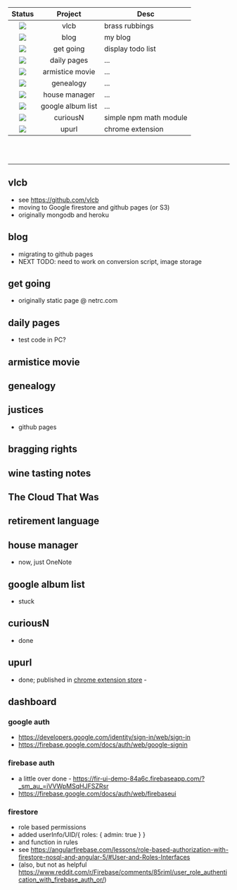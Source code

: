 
| Status | Project | Desc	|
|:------:|:-------:|------|
| ![](https://img.icons8.com/color/24/000000/close-window.png)	| vlcb	| brass rubbings |
| ![](https://img.icons8.com/color/24/000000/close-window.png)	| blog	| my blog |
| ![](https://img.icons8.com/color/24/000000/close-window.png)	| get going	| display todo list|
| ![](https://png.icons8.com/color/24/000000/under-construction.png)	| daily pages	| ...|
| ![](https://img.icons8.com/color/24/000000/error.png)	| armistice movie	| ...|
| ![](https://img.icons8.com/color/24/000000/in-progress.png)	| genealogy	| ...|
| ![](https://img.icons8.com/color/24/000000/error.png)	| house manager	| ...|
| ![](https://img.icons8.com/color/24/000000/close-window.png)	| google album list	| ...|
| ![](https://img.icons8.com/color/24/000000/ok.png) | curiousN | simple npm math module |
| ![](https://img.icons8.com/color/24/000000/ok.png) | upurl | chrome extension |

<br><br>

<hr>

## vlcb
* see https://github.com/vlcb
* moving to Google firestore and github pages (or S3)
* originally mongodb and heroku

## blog
* migrating to github pages
* NEXT TODO: need to work on conversion script, image storage

## get going
* originally static page @ netrc.com

## daily pages
* test code in PC?

## armistice movie

## genealogy

## justices
* github pages

## bragging rights

## wine tasting notes

## The Cloud That Was

## retirement language

## house manager
* now, just OneNote

## google album list
* stuck

## curiousN
* done

## upurl
* done; published in [chrome extension store](https://chrome.google.com/webstore/detail/up-url/cagmkfldeglkpnoehchbbdjmgddacodk?hl=en) - 



## dashboard

### google auth
* https://developers.google.com/identity/sign-in/web/sign-in
* https://firebase.google.com/docs/auth/web/google-signin

### firebase auth 
* a little over done - https://fir-ui-demo-84a6c.firebaseapp.com/?_sm_au_=iVVWpMSqHJFSZRsr
* https://firebase.google.com/docs/auth/web/firebaseui

### firestore
* role based permissions
* added userInfo/UID/{ roles: { admin: true } }
* and function in rules
* see https://angularfirebase.com/lessons/role-based-authorization-with-firestore-nosql-and-angular-5/#User-and-Roles-Interfaces
* (also, but not as helpful https://www.reddit.com/r/Firebase/comments/85riml/user_role_authentication_with_firebase_auth_or/)


